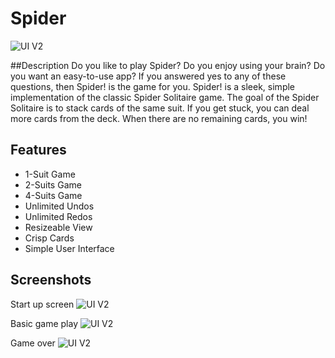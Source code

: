 # Spider
![UI V2](https://github.com/molson194/Spider/blob/master/Spider/Logo.png)

##Description
Do you like to play Spider? Do you enjoy using your brain? Do you want an easy-to-use app? If you answered yes to any of these questions, then Spider! is the game for you. Spider! is a sleek, simple implementation of the classic Spider Solitaire game. The goal of the Spider Solitaire is to stack cards of the same suit. If you get stuck, you can deal more cards from the deck. When there are no remaining cards, you win! 

## Features
* 1-Suit Game
* 2-Suits Game
* 4-Suits Game
* Unlimited Undos
* Unlimited Redos
* Resizeable View
* Crisp Cards
* Simple User Interface

## Screenshots

Start up screen
![UI V2](https://github.com/molson194/Spider/blob/master/Spider/ScreenShot1.png)

Basic game play
![UI V2](https://github.com/molson194/Spider/blob/master/Spider/ScreenShot2.png)

Game over
![UI V2](https://github.com/molson194/Spider/blob/master/Spider/ScreenShot3.png)
